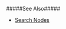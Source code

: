 <!--merge--><!--/merge-->

<!--fullDescription-->

<!--/fullDescription-->
#####See Also#####
- [Search Nodes](/Documentation/Guide/Widgets/TreeView/Search_Nodes/)
<!--handmade-->
<!--/handmade-->

